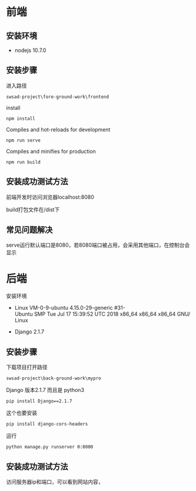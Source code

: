 
# 前端

## 安装环境

- nodejs 10.7.0

## 安装步骤

进入路径

```
swsad-project\fore-ground-work\frontend
```

install

```
npm install
```

Compiles and hot-reloads for development
```
npm run serve
```

Compiles and minifies for production
```
npm run build
```

## 安装成功测试方法

前端开发时访问浏览器localhost:8080

build打包文件在/dist下

## 常见问题解决

serve运行默认端口是8080，若8080端口被占用，会采用其他端口，在控制台会显示



# 后端

安装环境

- Linux VM-0-9-ubuntu 4.15.0-29-generic #31-Ubuntu SMP Tue Jul 17 15:39:52 UTC 2018 x86_64 x86_64 x86_64 GNU/Linux

- Django 2.1.7

## 安装步骤

下载项目打开路径

```
swsad-project\back-ground-work\mypro
```

Django 版本2.1.7 而且是 python3

```
pip install Django==2.1.7
```

这个也要安装

```
pip install django-cors-headers
```

运行

```
python manage.py runserver 0:8000
```



## 安装成功测试方法

访问服务器ip和端口，可以看到网站内容， 

